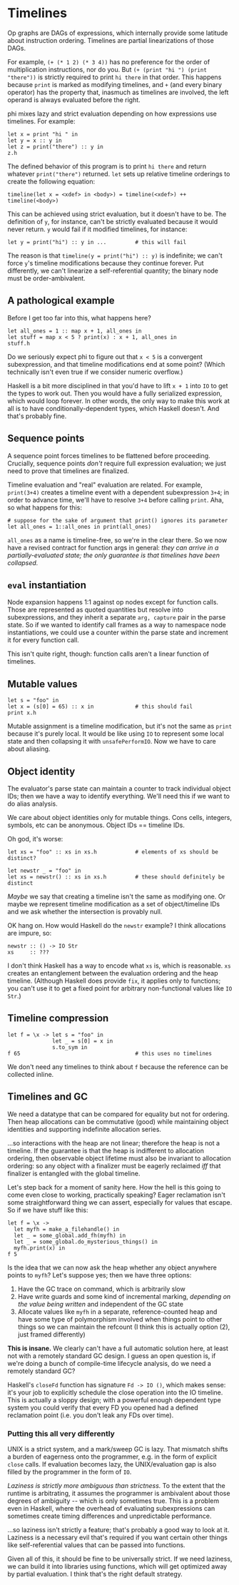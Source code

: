 # Timelines
Op graphs are DAGs of expressions, which internally provide some latitude about
instruction ordering. Timelines are partial linearizations of those DAGs.

For example, `(+ (* 1 2) (* 3 4))` has no preference for the order of
multiplication instructions, nor do you. But `(+ (print "hi ") (print "there"))`
is strictly required to print `hi there` in that order. This happens because
`print` is marked as modifying timelines, and `+` (and every binary operator)
has the property that, inasmuch as timelines are involved, the left operand is
always evaluated before the right.

phi mixes lazy and strict evaluation depending on how expressions use timelines.
For example:

```
let x = print "hi " in
let y = x :: y in
let z = print("there") :: y in
z.h
```

The defined behavior of this program is to print `hi there` and return whatever
`print("there")` returned. `let` sets up relative timeline orderings to create
the following equation:

```
timeline(let x = <xdef> in <body>) = timeline(<xdef>) ++ timeline(<body>)
```

This can be achieved using strict evaluation, but it doesn't have to be. The
definition of `y`, for instance, can't be strictly evaluated because it would
never return. `y` would fail if it modified timelines, for instance:

```
let y = print("hi") :: y in ...         # this will fail
```

The reason is that `timeline(y = print("hi") :: y)` is indefinite; we can't
force `y`'s timeline modifications because they continue forever. Put
differently, we can't linearize a self-referential quantity; the binary node
must be order-ambivalent.

## A pathological example
Before I get too far into this, what happens here?

```
let all_ones = 1 :: map x + 1, all_ones in
let stuff = map x < 5 ? print(x) : x + 1, all_ones in
stuff.h
```

Do we seriously expect phi to figure out that `x < 5` is a convergent
subexpression, and that timeline modifications end at some point? (Which
technically isn't even true if we consider numeric overflow.)

Haskell is a bit more disciplined in that you'd have to lift `x + 1` into `IO`
to get the types to work out. Then you would have a fully serialized expression,
which would loop forever. In other words, the only way to make this work at all
is to have conditionally-dependent types, which Haskell doesn't. And that's
probably fine.

## Sequence points
A sequence point forces timelines to be flattened before proceeding. Crucially,
sequence points _don't_ require full expression evaluation; we just need to
prove that timelines are finalized.

Timeline evaluation and "real" evaluation are related. For example, `print(3+4)`
creates a timeline event with a dependent subexpression `3+4`; in order to
advance time, we'll have to resolve `3+4` before calling `print`. Aha, so what
happens for this:

```
# suppose for the sake of argument that print() ignores its parameter
let all_ones = 1::all_ones in print(all_ones)
```

`all_ones` as a name is timeline-free, so we're in the clear there. So we now
have a revised contract for function args in general: _they can arrive in a
partially-evaluated state; the only guarantee is that timelines have been
collapsed._

## `eval` instantiation
Node expansion happens 1:1 against op nodes except for function calls. Those are
represented as quoted quantities but resolve into subexpressions, and they
inherit a separate `arg, capture` pair in the parse state. So if we wanted to
identify call frames as a way to namespace node instantiations, we could use a
counter within the parse state and increment it for every function call.

This isn't quite right, though: function calls aren't a linear function of
timelines.

## Mutable values
```
let s = "foo" in
let x = (s[0] = 65) :: x in             # this should fail
print x.h
```

Mutable assignment is a timeline modification, but it's not the same as `print`
because it's purely local. It would be like using `IO` to represent some local
state and then collapsing it with `unsafePerformIO`. Now we have to care about
aliasing.

## Object identity
The evaluator's parse state can maintain a counter to track individual object
IDs; then we have a way to identify everything. We'll need this if we want to do
alias analysis.

We care about object identities only for mutable things. Cons cells, integers,
symbols, etc can be anonymous. Object IDs == timeline IDs.

Oh god, it's worse:

```
let xs = "foo" :: xs in xs.h            # elements of xs should be distinct?

let newstr _ = "foo" in
let xs = newstr() :: xs in xs.h         # these should definitely be distinct
```

_Maybe_ we say that creating a timeline isn't the same as modifying one. Or
maybe we represent timeline modification as a set of object/timeline IDs and we
ask whether the intersection is provably null.

OK hang on. How would Haskell do the `newstr` example? I think allocations are
impure, so:

```
newstr :: () -> IO Str
xs     :: ???
```

I don't think Haskell has a way to encode what `xs` is, which is reasonable.
`xs` creates an entanglement between the evaluation ordering and the heap
timeline. (Although Haskell does provide `fix`, it applies only to functions;
you can't use it to get a fixed point for arbitrary non-functional values like
`IO Str`.)

## Timeline compression
```
let f = \x -> let s = "foo" in
              let _ = s[0] = x in
              s.to_sym in
f 65                                    # this uses no timelines
```

We don't need any timelines to think about `f` because the reference can be
collected inline.

## Timelines and GC
We need a datatype that can be compared for equality but not for ordering. Then
heap allocations can be commutative (good) while maintaining object identities
and supporting indefinite allocation series.

...so interactions with the heap are not linear; therefore the heap is not a
timeline. If the guarantee is that the heap is indifferent to allocation
ordering, then observable object lifetime must also be invariant to allocation
ordering: so any object with a finalizer must be eagerly reclaimed _iff_ that
finalizer is entangled with the global timeline.

Let's step back for a moment of sanity here. How the hell is this going to come
even close to working, practically speaking? Eager reclamation isn't some
straightforward thing we can assert, especially for values that escape. So if we
have stuff like this:

```
let f = \x ->
  let myfh = make_a_filehandle() in
  let _ = some_global.add_fh(myfh) in
  let _ = some_global.do_mysterious_things() in
  myfh.print(x) in
f 5
```

Is the idea that we can now ask the heap whether any object anywhere points to
`myfh`? Let's suppose yes; then we have three options:

1. Have the GC trace on command, which is arbitrarily slow
2. Have write guards and some kind of incremental marking, _depending on the
   value being written_ and independent of the GC state
3. Allocate values like `myfh` in a separate, reference-counted heap and have
   some type of polymorphism involved when things point to other things so we
   can maintain the refcount (I think this is actually option (2), just framed
   differently)

**This is insane.** We clearly can't have a full automatic solution here, at
least not with a remotely standard GC design. I guess an open question is, if
we're doing a bunch of compile-time lifecycle analysis, do we need a remotely
standard GC?

Haskell's `closeFd` function has signature `Fd -> IO ()`, which makes sense:
it's your job to explicitly schedule the close operation into the IO timeline.
This is actually a sloppy design; with a powerful enough dependent type system
you could verify that every FD you opened had a defined reclamation point (i.e.
you don't leak any FDs over time).

### Putting this all very differently
UNIX is a strict system, and a mark/sweep GC is lazy. That mismatch shifts a
burden of eagerness onto the programmer, e.g. in the form of explicit `close`
calls. If evaluation becomes lazy, the UNIX/evaluation gap is also filled by the
programmer in the form of `IO`.

_Laziness is strictly more ambiguous than strictness._ To the extent that the
runtime is arbitrating, it assumes the programmer is ambivalent about those
degrees of ambiguity -- which is only sometimes true. This is a problem even in
Haskell, where the overhead of evaluating subexpressions can sometimes create
timing differences and unpredictable performance.

...so laziness isn't strictly a feature; that's probably a good way to look at
it. Laziness is a necessary evil that's required if you want certain other
things like self-referential values that can be passed into functions.

Given all of this, it should be fine to be universally strict. If we need
laziness, we can build it into libraries using functions, which will get
optimized away by partial evaluation. I think that's the right default strategy.

